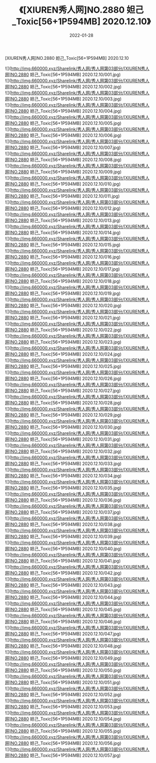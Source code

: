 ﻿---
layout: post
title:  《[XIUREN秀人网]NO.2880 妲己_Toxic[56+1P594MB] 2020.12.10》
date:   2022-01-28
img: http://img.660000.xyz/Sharelink/秀人网/秀人网第03部分/[XIUREN秀人网]NO.2880 妲己_Toxic[56+1P594MB] 2020.12.10/000.jpg
categories: [美女, 清纯, 唯美]
---

[XIUREN秀人网]NO.2880 妲己_Toxic[56+1P594MB] 2020.12.10

 ![](http://img.660000.xyz/Sharelink/秀人网/秀人网第03部分/[XIUREN秀人网]NO.2880 妲己_Toxic[56+1P594MB] 2020.12.10/001.jpg) <br>![](http://img.660000.xyz/Sharelink/秀人网/秀人网第03部分/[XIUREN秀人网]NO.2880 妲己_Toxic[56+1P594MB] 2020.12.10/002.jpg) <br>![](http://img.660000.xyz/Sharelink/秀人网/秀人网第03部分/[XIUREN秀人网]NO.2880 妲己_Toxic[56+1P594MB] 2020.12.10/003.jpg) <br>![](http://img.660000.xyz/Sharelink/秀人网/秀人网第03部分/[XIUREN秀人网]NO.2880 妲己_Toxic[56+1P594MB] 2020.12.10/004.jpg) <br>![](http://img.660000.xyz/Sharelink/秀人网/秀人网第03部分/[XIUREN秀人网]NO.2880 妲己_Toxic[56+1P594MB] 2020.12.10/005.jpg) <br>![](http://img.660000.xyz/Sharelink/秀人网/秀人网第03部分/[XIUREN秀人网]NO.2880 妲己_Toxic[56+1P594MB] 2020.12.10/006.jpg) <br>![](http://img.660000.xyz/Sharelink/秀人网/秀人网第03部分/[XIUREN秀人网]NO.2880 妲己_Toxic[56+1P594MB] 2020.12.10/007.jpg) <br>![](http://img.660000.xyz/Sharelink/秀人网/秀人网第03部分/[XIUREN秀人网]NO.2880 妲己_Toxic[56+1P594MB] 2020.12.10/008.jpg) <br>![](http://img.660000.xyz/Sharelink/秀人网/秀人网第03部分/[XIUREN秀人网]NO.2880 妲己_Toxic[56+1P594MB] 2020.12.10/009.jpg) <br>![](http://img.660000.xyz/Sharelink/秀人网/秀人网第03部分/[XIUREN秀人网]NO.2880 妲己_Toxic[56+1P594MB] 2020.12.10/010.jpg) <br>![](http://img.660000.xyz/Sharelink/秀人网/秀人网第03部分/[XIUREN秀人网]NO.2880 妲己_Toxic[56+1P594MB] 2020.12.10/011.jpg) <br>![](http://img.660000.xyz/Sharelink/秀人网/秀人网第03部分/[XIUREN秀人网]NO.2880 妲己_Toxic[56+1P594MB] 2020.12.10/012.jpg) <br>![](http://img.660000.xyz/Sharelink/秀人网/秀人网第03部分/[XIUREN秀人网]NO.2880 妲己_Toxic[56+1P594MB] 2020.12.10/013.jpg) <br>![](http://img.660000.xyz/Sharelink/秀人网/秀人网第03部分/[XIUREN秀人网]NO.2880 妲己_Toxic[56+1P594MB] 2020.12.10/014.jpg) <br>![](http://img.660000.xyz/Sharelink/秀人网/秀人网第03部分/[XIUREN秀人网]NO.2880 妲己_Toxic[56+1P594MB] 2020.12.10/015.jpg) <br>![](http://img.660000.xyz/Sharelink/秀人网/秀人网第03部分/[XIUREN秀人网]NO.2880 妲己_Toxic[56+1P594MB] 2020.12.10/016.jpg) <br>![](http://img.660000.xyz/Sharelink/秀人网/秀人网第03部分/[XIUREN秀人网]NO.2880 妲己_Toxic[56+1P594MB] 2020.12.10/017.jpg) <br>![](http://img.660000.xyz/Sharelink/秀人网/秀人网第03部分/[XIUREN秀人网]NO.2880 妲己_Toxic[56+1P594MB] 2020.12.10/018.jpg) <br>![](http://img.660000.xyz/Sharelink/秀人网/秀人网第03部分/[XIUREN秀人网]NO.2880 妲己_Toxic[56+1P594MB] 2020.12.10/019.jpg) <br>![](http://img.660000.xyz/Sharelink/秀人网/秀人网第03部分/[XIUREN秀人网]NO.2880 妲己_Toxic[56+1P594MB] 2020.12.10/020.jpg) <br>![](http://img.660000.xyz/Sharelink/秀人网/秀人网第03部分/[XIUREN秀人网]NO.2880 妲己_Toxic[56+1P594MB] 2020.12.10/021.jpg) <br>![](http://img.660000.xyz/Sharelink/秀人网/秀人网第03部分/[XIUREN秀人网]NO.2880 妲己_Toxic[56+1P594MB] 2020.12.10/022.jpg) <br>![](http://img.660000.xyz/Sharelink/秀人网/秀人网第03部分/[XIUREN秀人网]NO.2880 妲己_Toxic[56+1P594MB] 2020.12.10/023.jpg) <br>![](http://img.660000.xyz/Sharelink/秀人网/秀人网第03部分/[XIUREN秀人网]NO.2880 妲己_Toxic[56+1P594MB] 2020.12.10/024.jpg) <br>![](http://img.660000.xyz/Sharelink/秀人网/秀人网第03部分/[XIUREN秀人网]NO.2880 妲己_Toxic[56+1P594MB] 2020.12.10/025.jpg) <br>![](http://img.660000.xyz/Sharelink/秀人网/秀人网第03部分/[XIUREN秀人网]NO.2880 妲己_Toxic[56+1P594MB] 2020.12.10/026.jpg) <br>![](http://img.660000.xyz/Sharelink/秀人网/秀人网第03部分/[XIUREN秀人网]NO.2880 妲己_Toxic[56+1P594MB] 2020.12.10/027.jpg) <br>![](http://img.660000.xyz/Sharelink/秀人网/秀人网第03部分/[XIUREN秀人网]NO.2880 妲己_Toxic[56+1P594MB] 2020.12.10/028.jpg) <br>![](http://img.660000.xyz/Sharelink/秀人网/秀人网第03部分/[XIUREN秀人网]NO.2880 妲己_Toxic[56+1P594MB] 2020.12.10/029.jpg) <br>![](http://img.660000.xyz/Sharelink/秀人网/秀人网第03部分/[XIUREN秀人网]NO.2880 妲己_Toxic[56+1P594MB] 2020.12.10/030.jpg) <br>![](http://img.660000.xyz/Sharelink/秀人网/秀人网第03部分/[XIUREN秀人网]NO.2880 妲己_Toxic[56+1P594MB] 2020.12.10/031.jpg) <br>![](http://img.660000.xyz/Sharelink/秀人网/秀人网第03部分/[XIUREN秀人网]NO.2880 妲己_Toxic[56+1P594MB] 2020.12.10/032.jpg) <br>![](http://img.660000.xyz/Sharelink/秀人网/秀人网第03部分/[XIUREN秀人网]NO.2880 妲己_Toxic[56+1P594MB] 2020.12.10/033.jpg) <br>![](http://img.660000.xyz/Sharelink/秀人网/秀人网第03部分/[XIUREN秀人网]NO.2880 妲己_Toxic[56+1P594MB] 2020.12.10/034.jpg) <br>![](http://img.660000.xyz/Sharelink/秀人网/秀人网第03部分/[XIUREN秀人网]NO.2880 妲己_Toxic[56+1P594MB] 2020.12.10/035.jpg) <br>![](http://img.660000.xyz/Sharelink/秀人网/秀人网第03部分/[XIUREN秀人网]NO.2880 妲己_Toxic[56+1P594MB] 2020.12.10/036.jpg) <br>![](http://img.660000.xyz/Sharelink/秀人网/秀人网第03部分/[XIUREN秀人网]NO.2880 妲己_Toxic[56+1P594MB] 2020.12.10/037.jpg) <br>![](http://img.660000.xyz/Sharelink/秀人网/秀人网第03部分/[XIUREN秀人网]NO.2880 妲己_Toxic[56+1P594MB] 2020.12.10/038.jpg) <br>![](http://img.660000.xyz/Sharelink/秀人网/秀人网第03部分/[XIUREN秀人网]NO.2880 妲己_Toxic[56+1P594MB] 2020.12.10/039.jpg) <br>![](http://img.660000.xyz/Sharelink/秀人网/秀人网第03部分/[XIUREN秀人网]NO.2880 妲己_Toxic[56+1P594MB] 2020.12.10/040.jpg) <br>![](http://img.660000.xyz/Sharelink/秀人网/秀人网第03部分/[XIUREN秀人网]NO.2880 妲己_Toxic[56+1P594MB] 2020.12.10/041.jpg) <br>![](http://img.660000.xyz/Sharelink/秀人网/秀人网第03部分/[XIUREN秀人网]NO.2880 妲己_Toxic[56+1P594MB] 2020.12.10/042.jpg) <br>![](http://img.660000.xyz/Sharelink/秀人网/秀人网第03部分/[XIUREN秀人网]NO.2880 妲己_Toxic[56+1P594MB] 2020.12.10/043.jpg) <br>![](http://img.660000.xyz/Sharelink/秀人网/秀人网第03部分/[XIUREN秀人网]NO.2880 妲己_Toxic[56+1P594MB] 2020.12.10/044.jpg) <br>![](http://img.660000.xyz/Sharelink/秀人网/秀人网第03部分/[XIUREN秀人网]NO.2880 妲己_Toxic[56+1P594MB] 2020.12.10/045.jpg) <br>![](http://img.660000.xyz/Sharelink/秀人网/秀人网第03部分/[XIUREN秀人网]NO.2880 妲己_Toxic[56+1P594MB] 2020.12.10/046.jpg) <br>![](http://img.660000.xyz/Sharelink/秀人网/秀人网第03部分/[XIUREN秀人网]NO.2880 妲己_Toxic[56+1P594MB] 2020.12.10/047.jpg) <br>![](http://img.660000.xyz/Sharelink/秀人网/秀人网第03部分/[XIUREN秀人网]NO.2880 妲己_Toxic[56+1P594MB] 2020.12.10/048.jpg) <br>![](http://img.660000.xyz/Sharelink/秀人网/秀人网第03部分/[XIUREN秀人网]NO.2880 妲己_Toxic[56+1P594MB] 2020.12.10/049.jpg) <br>![](http://img.660000.xyz/Sharelink/秀人网/秀人网第03部分/[XIUREN秀人网]NO.2880 妲己_Toxic[56+1P594MB] 2020.12.10/050.jpg) <br>![](http://img.660000.xyz/Sharelink/秀人网/秀人网第03部分/[XIUREN秀人网]NO.2880 妲己_Toxic[56+1P594MB] 2020.12.10/051.jpg) <br>![](http://img.660000.xyz/Sharelink/秀人网/秀人网第03部分/[XIUREN秀人网]NO.2880 妲己_Toxic[56+1P594MB] 2020.12.10/052.jpg) <br>![](http://img.660000.xyz/Sharelink/秀人网/秀人网第03部分/[XIUREN秀人网]NO.2880 妲己_Toxic[56+1P594MB] 2020.12.10/053.jpg) <br>![](http://img.660000.xyz/Sharelink/秀人网/秀人网第03部分/[XIUREN秀人网]NO.2880 妲己_Toxic[56+1P594MB] 2020.12.10/054.jpg) <br>![](http://img.660000.xyz/Sharelink/秀人网/秀人网第03部分/[XIUREN秀人网]NO.2880 妲己_Toxic[56+1P594MB] 2020.12.10/055.jpg) <br>![](http://img.660000.xyz/Sharelink/秀人网/秀人网第03部分/[XIUREN秀人网]NO.2880 妲己_Toxic[56+1P594MB] 2020.12.10/056.jpg) <br>![](http://img.660000.xyz/Sharelink/秀人网/秀人网第03部分/[XIUREN秀人网]NO.2880 妲己_Toxic[56+1P594MB] 2020.12.10/057.jpg) <br>
